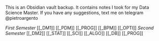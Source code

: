 This is an Obsidian vault backup. It contains notes I took for my Data Science Master.
If you have any suggestions, text me on telegram @pietroargento

*First Semester*
[[_DM1]]
[[_PDM]]
[[_PROG]]
[[_BPM]]
[[_OPTI]]
*Second Semester*
[[_DM2]]
[[_STAT]]
[[_SCI]]
[[_ALGO]]
[[_DB]]
[[_PROG]]

